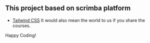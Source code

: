 ## This project based on scrimba platform



- [Tailwind CSS](https://scrimba.com/learn/tailwind)
	It would also mean the world to us if you share the courses.  

Happy Coding!
